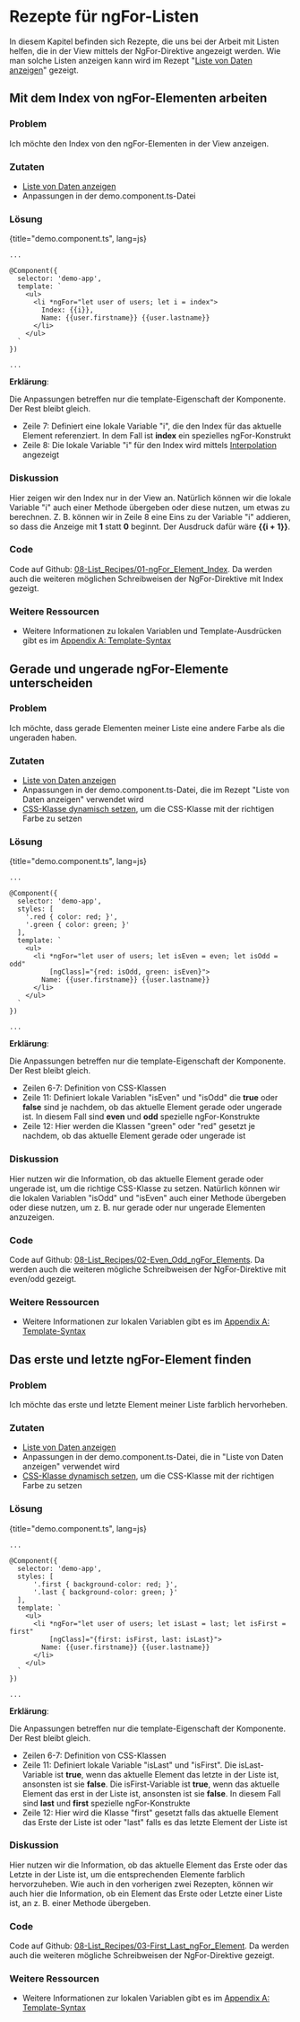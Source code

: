 # Rezepte für ngFor-Listen

In diesem Kapitel befinden sich Rezepte, die uns bei der Arbeit mit Listen helfen, die in der View mittels der NgFor-Direktive angezeigt werden. Wie man solche Listen anzeigen kann wird im Rezept "[Liste von Daten anzeigen](#c03-data-list)" gezeigt.

## Mit dem Index von ngFor-Elementen arbeiten

### Problem

Ich möchte den Index von den ngFor-Elementen in der View anzeigen.

### Zutaten
* [Liste von Daten anzeigen](#c03-data-list)
* Anpassungen in der demo.component.ts-Datei

### Lösung

{title="demo.component.ts", lang=js}
```
...

@Component({
  selector: 'demo-app',
  template: `
    <ul>
      <li *ngFor="let user of users; let i = index">
        Index: {{i}},
        Name: {{user.firstname}} {{user.lastname}}
      </li>
    </ul>
  `
})

...
```

__Erklärung__:

Die Anpassungen betreffen nur die template-Eigenschaft der Komponente. Der Rest bleibt gleich.

* Zeile 7: Definiert eine lokale Variable "i", die den Index für das aktuelle Element referenziert. In dem Fall ist __index__ ein spezielles ngFor-Konstrukt
* Zeile 8: Die lokale Variable "i" für den Index wird mittels [Interpolation](#gl-interpolation) angezeigt

### Diskussion

Hier zeigen wir den Index nur in der View an. Natürlich können wir die lokale Variable "i" auch einer Methode übergeben oder diese nutzen, um etwas zu berechnen. Z. B. können wir in Zeile 8 eine Eins zu der Variable "i" addieren, so dass die Anzeige mit __1__ statt __0__ beginnt. Der Ausdruck dafür wäre __{{i + 1}}__.

### Code

Code auf Github: [08-List\_Recipes/01-ngFor\_Element\_Index](https://github.com/jsperts/angular2_kochbuch_code/tree/master/08-List_Recipes/01-ngFor_Element_Index).
Da werden auch die weiteren möglichen Schreibweisen der NgFor-Direktive mit Index gezeigt.

### Weitere Ressourcen

* Weitere Informationen zu lokalen Variablen und Template-Ausdrücken gibt es im [Appendix A: Template-Syntax](#appendix-a)

## Gerade und ungerade ngFor-Elemente unterscheiden

### Problem

Ich möchte, dass gerade Elementen meiner Liste eine andere Farbe als die ungeraden haben.

### Zutaten
* [Liste von Daten anzeigen](#c03-data-list)
* Anpassungen in der demo.component.ts-Datei, die im Rezept "Liste von Daten anzeigen" verwendet wird
* [CSS-Klasse dynamisch setzen](#c03-dynamic-classes), um die CSS-Klasse mit der richtigen Farbe zu setzen

### Lösung

{title="demo.component.ts", lang=js}
```
...

@Component({
  selector: 'demo-app',
  styles: [
    '.red { color: red; }',
    '.green { color: green; }'
  ],
  template: `
    <ul>
      <li *ngFor="let user of users; let isEven = even; let isOdd = odd"
          [ngClass]="{red: isOdd, green: isEven}">
        Name: {{user.firstname}} {{user.lastname}}
      </li>
    </ul>
  `
})

...
```

__Erklärung__:

Die Anpassungen betreffen nur die template-Eigenschaft der Komponente. Der Rest bleibt gleich.

* Zeilen 6-7: Definition von CSS-Klassen
* Zeile 11: Definiert lokale Variablen "isEven" und "isOdd" die __true__ oder __false__ sind je nachdem, ob das aktuelle Element gerade oder ungerade ist. In diesem Fall sind __even__ und __odd__ spezielle ngFor-Konstrukte
* Zeile 12: Hier werden die Klassen "green" oder "red" gesetzt je nachdem, ob das aktuelle Element gerade oder ungerade ist

### Diskussion

Hier nutzen wir die Information, ob das aktuelle Element gerade oder ungerade ist, um die richtige CSS-Klasse zu setzen. Natürlich können wir die lokalen Variablen "isOdd" und "isEven" auch einer Methode übergeben oder diese nutzen, um z. B. nur gerade oder nur ungerade Elementen anzuzeigen.

### Code

Code auf Github: [08-List\_Recipes/02-Even\_Odd\_ngFor\_Elements](https://github.com/jsperts/angular2_kochbuch_code/tree/master/08-List_Recipes/02-Even_Odd_ngFor_Elements).
Da werden auch die weiteren mögliche Schreibweisen der NgFor-Direktive mit even/odd gezeigt.

### Weitere Ressourcen

* Weitere Informationen zur lokalen Variablen gibt es im [Appendix A: Template-Syntax](#appendix-a)

## Das erste und letzte ngFor-Element finden

### Problem

Ich möchte das erste und letzte Element meiner Liste farblich hervorheben.

### Zutaten
* [Liste von Daten anzeigen](#c03-data-list)
* Anpassungen in der demo.component.ts-Datei, die in "Liste von Daten anzeigen" verwendet wird
* [CSS-Klasse dynamisch setzen](#c03-dynamic-classes), um die CSS-Klasse mit der richtigen Farbe zu setzen

### Lösung

{title="demo.component.ts", lang=js}
```
...

@Component({
  selector: 'demo-app',
  styles: [
      '.first { background-color: red; }',
      '.last { background-color: green; }'
  ],
  template: `
    <ul>
      <li *ngFor="let user of users; let isLast = last; let isFirst = first"
          [ngClass]="{first: isFirst, last: isLast}">
        Name: {{user.firstname}} {{user.lastname}}
      </li>
    </ul>
  `
})

...
```

__Erklärung__:

Die Anpassungen betreffen nur die template-Eigenschaft der Komponente. Der Rest bleibt gleich.

* Zeilen 6-7: Definition von CSS-Klassen
* Zeile 11: Definiert lokale Variable "isLast" und "isFirst". Die isLast-Variable ist __true__, wenn das aktuelle Element das letzte in der Liste ist, ansonsten ist sie __false__. Die isFirst-Variable ist __true__, wenn das aktuelle Element das erst in der Liste ist, ansonsten ist sie __false__. In diesem Fall sind __last__ und __first__ spezielle ngFor-Konstrukte
* Zeile 12: Hier wird die Klasse "first" gesetzt falls das aktuelle Element das Erste der Liste ist oder "last" falls es das letzte Element der Liste ist

### Diskussion

Hier nutzen wir die Information, ob das aktuelle Element das Erste oder das Letzte in der Liste ist, um die entsprechenden Elemente farblich hervorzuheben.
Wie auch in den vorherigen zwei Rezepten, können wir auch hier die Information, ob ein Element das Erste oder Letzte einer Liste ist, an z. B. einer Methode übergeben.

### Code

Code auf Github: [08-List\_Recipes/03-First\_Last\_ngFor\_Element](https://github.com/jsperts/angular2_kochbuch_code/tree/master/08-List_Recipes/03-First_Last_ngFor_Element).
Da werden auch die weiteren mögliche Schreibweisen der NgFor-Direktive gezeigt.

### Weitere Ressourcen

* Weitere Informationen zur lokalen Variablen gibt es im [Appendix A: Template-Syntax](#appendix-a)

